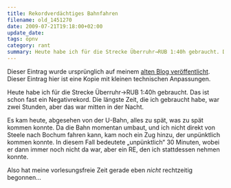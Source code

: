 ```yaml
---
title: Rekordverdächtiges Bahnfahren
filename: old_1451270
date: 2009-07-21T19:18:00+02:00
update_date:
tags: öpnv
category: rant
summary: Heute habe ich für die Strecke Überruhr→RUB 1:40h gebraucht. Das ist schon fast ein Negativrekord. Die längste Zeit, die ich gebraucht habe, war zwei Stunden, aber das war mitten in der Nacht.
---
```

Dieser Eintrag wurde ursprünglich auf meinem [alten Blog veröffentlicht](https://stu.blogger.de/stories/1451270/). Dieser Eintrag hier ist eine Kopie mit kleinen technischen Anpassungen.

Heute habe ich für die Strecke Überruhr→RUB 1:40h gebraucht. Das ist schon fast ein Negativrekord. Die längste Zeit, die ich gebraucht habe, war zwei Stunden, aber das war mitten in der Nacht.

Es kam heute, abgesehen von der U-Bahn, alles zu spät, was zu spät kommen konnte.
Da die Bahn momentan umbaut, und ich nicht direkt von Steele nach Bochum fahren kann, kam noch ein Zug hinzu, der unpünktlich kommen konnte. In diesem Fall bedeutete „unpünktlich“ 30 Minuten, wobei er dann immer noch nicht da war, aber ein RE, den ich stattdessen nehmen konnte.

Also hat meine vorlesungsfreie Zeit gerade eben _nicht_ rechtzeitig begonnen…
